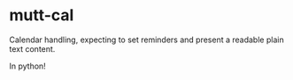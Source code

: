 mutt-cal
========

Calendar handling, expecting to set reminders and present a readable plain text content.

In python!
